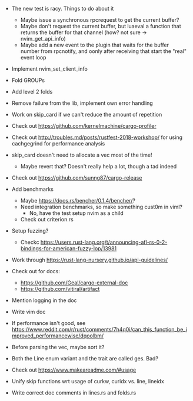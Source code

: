 * The new test is racy. Things to do about it
  * Maybe issue a synchronous rpcrequest to get the current buffer?
  * Maybe don't request the current buffer, but luaeval a function that returns
    the buffer for that channel (how? not sure -> nvim_get_api_info)
  * Maybe add a new event to the plugin that waits for the buffer number from
    rpcnotify, and oonly after receiving that start the "real" event loop

* Implement nvim_set_client_info

* Fold GROUPs

* Add level 2 folds

* Remove failure from the lib, implement own error handling

* Work on skip_card if we can't reduce the amount of repetition 

* Check out https://github.com/kernelmachine/cargo-profiler

* Check out http://troubles.md/posts/rustfest-2018-workshop/ for using cachgegrind for
  performance analysis

* skip_card doesn't need to allocate a vec most of the time!
  * Maybe revert that? Doesn't really help a lot, though a tad indeed

* Check out https://github.com/sunng87/cargo-release

* Add benchmarks
  * Maybe https://docs.rs/bencher/0.1.4/bencher/?
  * Need integration benchmarks, so make something cust0m in viml?
    * No, have the test setup nvim as a child
  * Check out criterion.rs

* Setup fuzzing?
  * Checkc https://users.rust-lang.org/t/announcing-afl-rs-0-2-bindings-for-american-fuzzy-lop/13981

* Work through https://rust-lang-nursery.github.io/api-guidelines/

* Check out for docs:
  * https://github.com/Geal/cargo-external-doc
  * https://github.com/vitiral/artifact

* Mention logging in the doc

* Write vim doc

* If performance isn't good, see 
  https://www.reddit.com/r/rust/comments/7h4q0i/can_this_function_be_improved_performancewise/dqoolbm/

* Before parsing the vec, maybe sort it?

* Both the Line enum variant and the trait are called ges. Bad?
* Check out https://www.makeareadme.com/#usage

* Unify skip functions wrt usage of curkw, curidx vs. line, lineidx

* Write correct doc comments in lines.rs and folds.rs
